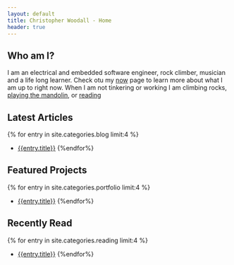```yaml
---
layout: default
title: Christopher Woodall - Home
header: true
---
```


## Who am I?

I am an electrical and embedded software engineer, rock climber, musician and a life
long learner. Check otu my [now](/now) page to learn more about what I am up to right now.
When I am not tinkering or working I am climbing rocks, [playing the mandolin](/music), or
[reading](/reading)

## Latest Articles

{% for entry in site.categories.blog limit:4 %}
- [{{entry.title}}]({{entry.url}})
{%endfor%}

## Featured Projects

{% for entry in site.categories.portfolio limit:4 %}
- [{{entry.title}}](/portfolio/#portfolio_{{entry.id}})
{%endfor%}

## Recently Read

{% for entry in site.categories.reading limit:4 %}
- [{{entry.title}}]({{entry.url}})
{%endfor%}
